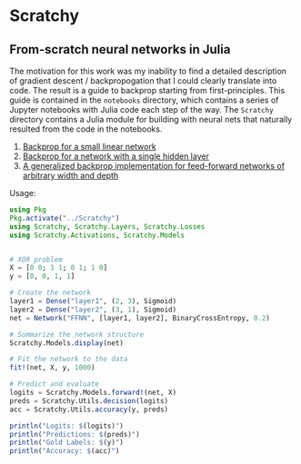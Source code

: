 # Scratchy
## From-scratch neural networks in Julia

The motivation for this work was my inability to find a detailed description of gradient
descent / backpropogation that I could clearly translate into code. The result is a guide
to backprop starting from first-principles. This guide is contained in the `notebooks` directory,
which contains a series of Jupyter notebooks with Julia code each step of the way.
The `Scratchy` directory contains a Julia module for building with neural nets that naturally
resulted from the code in the notebooks.

 1. [Backprop for a small linear network][1]
 2. [Backprop for a network with a single hidden layer][2]
 3. [A generalized backprop implementation for feed-forward networks of arbitrary width and depth][3]

Usage:

```julia
using Pkg 
Pkg.activate("../Scratchy")
using Scratchy, Scratchy.Layers, Scratchy.Losses
using Scratchy.Activations, Scratchy.Models


# XOR problem
X = [0 0; 1 1; 0 1; 1 0]
y = [0, 0, 1, 1]

# Create the network
layer1 = Dense("layer1", (2, 3), Sigmoid)
layer2 = Dense("layer2", (3, 1), Sigmoid)
net = Network("FFNN", [layer1, layer2], BinaryCrossEntropy, 0.2)

# Summarize the network structure
Scratchy.Models.display(net)

# Fit the network to the data
fit!(net, X, y, 1000)

# Predict and evaluate
logits = Scratchy.Models.forward!(net, X)
preds = Scratchy.Utils.decision(logits)
acc = Scratchy.Utils.accuracy(y, preds)

println("Logits: $(logits)")
println("Predictions: $(preds)")
println("Gold Labels: $(y)")
println("Accuracy: $(acc)")
```

[1]: https://github.com/jvasilakes/scratchy/blob/master/notebooks/backprop_example1.ipynb
[2]: https://github.com/jvasilakes/scratchy/blob/master/notebooks/backprop_example2.ipynb 
[3]: https://github.com/jvasilakes/scratchy/blob/master/notebooks/backprop_example3.ipynb 
